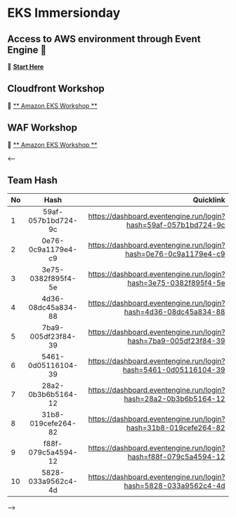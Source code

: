# EKS Immersionday

## Access to AWS environment through Event Engine 🏁
🔗 [**Start Here**](https://dashboard.eventengine.run/login)


## Cloudfront Workshop
🔗 [** Amazon EKS Workshop **](https://content-acceleration-cloudfront.workshop.aws/)

## WAF Workshop
🔗 [** Amazon EKS Workshop **](https://introduction-to-waf.workshop.aws/)

<--
## Team Hash

| No | Hash | Quicklink |
| :---         |     :---:      |          ---: |
| 1   | 59af-057b1bd724-9c    | https://dashboard.eventengine.run/login?hash=59af-057b1bd724-9c   |
| 2     | 0e76-0c9a1179e4-c9      | https://dashboard.eventengine.run/login?hash=0e76-0c9a1179e4-c9    |
| 3     | 3e75-0382f895f4-5e      | https://dashboard.eventengine.run/login?hash=3e75-0382f895f4-5e    |
| 4     | 4d36-08dc45a834-88       | https://dashboard.eventengine.run/login?hash=4d36-08dc45a834-88    |
| 5     | 7ba9-005df23f84-39       | https://dashboard.eventengine.run/login?hash=7ba9-005df23f84-39    |
| 6     | 5461-0d05116104-39       | https://dashboard.eventengine.run/login?hash=5461-0d05116104-39    |
| 7     | 28a2-0b3b6b5164-12       | https://dashboard.eventengine.run/login?hash=28a2-0b3b6b5164-12     |
| 8     | 31b8-019cefe264-82       | https://dashboard.eventengine.run/login?hash=31b8-019cefe264-82     |
| 9     | f88f-079c5a4594-12       | https://dashboard.eventengine.run/login?hash=f88f-079c5a4594-12     |
| 10     | 5828-033a9562c4-4d       | https://dashboard.eventengine.run/login?hash=5828-033a9562c4-4d     |

-->
<!--

Today's Focused Workshop: 

🔗 [** Deploy **](https://www.eksworkshop.com/beginner/050_deploy/)

🔗 [** Helm **](https://www.eksworkshop.com/beginner/060_helm/)

🔗 [** Scaling **](https://www.eksworkshop.com/beginner/080_scaling/)

🔗 [** X-ray **](https://www.eksworkshop.com/intermediate/245_x-ray/)

🔗 [** Container Insight **](https://www.eksworkshop.com/intermediate/250_cloudwatch_container_insights/)

🔗 [** App mesh **](https://www.eksworkshop.com/intermediate/330_app_mesh/)

🔗 [** EKS Upgrades **](https://www.eksworkshop.com/intermediate/320_eks_upgrades/)

-->
